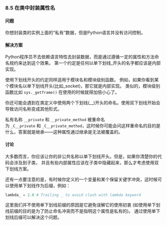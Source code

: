 ### 8.5 在类中封装属性名

#### 问题

你想封装类的实例上面的“私有”数据，但是Python语言并没有访问控制。

#### 解决方案

Python程序员不去依赖语言特性去封装数据，而是通过遵循一定的属性和方法命名规约来达到这个效果。 第一个约定是任何以单下划线\_开头的名字都应该是内部实现。

使用下划线开头的约定同样适用于模块名和模块级别函数。 例如，如果你看到某个模块名以单下划线开头(比如\_socket)，那它就是内部实现。 类似的，模块级别函数比如 `sys._getframe()` 在使用的时候就得加倍小心了。

你还可能会遇到在类定义中使用两个下划线(\_\_)开头的命名。使用双下划线开始会导致访问名称变成其他形式。

私有名称 `__private` 和 `__private_method` 被重命名为 `_C__private` 和 `_C__private_method`，这时候你可能会问这样重命名的目的是什么，答案就是继承——这种属性通过继承是无法被覆盖的。

#### 讨论

大多数而言，你应该让你的非公共名称以单下划线开头。但是，如果你清楚你的代码会涉及到子类， 并且有些内部属性应该在子类中隐藏起来，那么才考虑使用双下划线方案。

还有一点要注意的是，有时候你定义的一个变量和某个保留关键字冲突，这时候可以使用单下划线作为后缀，例如：

```python
lambda_ = 2.0 # Trailing _ to avoid clash with lambda keyword
```

这里我们并不使用单下划线前缀的原因是它避免误解它的使用初衷 (如使用单下划线前缀的目的是为了防止命名冲突而不是指明这个属性是私有的)。 通过使用单下划线后缀可以解决这个问题。